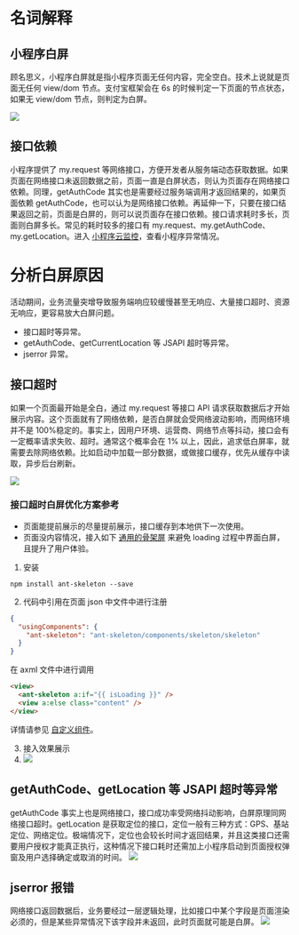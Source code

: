 # 名词解释

## 小程序白屏

顾名思义，小程序白屏就是指小程序页面无任何内容，完全空白。技术上说就是页面无任何 view/dom 节点。支付宝框架会在 6s 的时候判定一下页面的节点状态，如果无 view/dom 节点，则判定为白屏。

![](http://mdn.alipayobjects.com/afts/img/A*oStSRZaINF0AAAAAAAAAAABkAa8wAA/original?bz=openpt_doc&t=Y0Pl3h41QMiKpfW27kecwQAAAABkMK8AAAAA#align=left&display=inline&height=501&margin=%5Bobject%20Object%5D&originHeight=501&originWidth=259&status=done&style=none&width=259)

## 接口依赖

小程序提供了 my.request 等网络接口，方便开发者从服务端动态获取数据。如果页面在网络接口未返回数据之前，页面一直是白屏状态，则认为页面存在网络接口依赖。同理，getAuthCode 其实也是需要经过服务端调用才返回结果的，如果页面依赖 getAuthCode，也可以认为是网络接口依赖。再延伸一下，只要在接口结果返回之前，页面是白屏的，则可以说页面存在接口依赖。接口请求耗时多长，页面则白屏多长。常见的耗时较多的接口有 my.request、my.getAuthCode、my.getLocation。进入 [小程序云监控](https://docs.open.alipay.com/264/gtoi5k/)，查看小程序异常情况。

# 分析白屏原因

活动期间，业务流量突增导致服务端响应较缓慢甚至无响应、大量接口超时、资源无响应，更容易放大白屏问题。

- 接口超时等异常。
- getAuthCode、getCurrentLocation 等 JSAPI 超时等异常。
- jserror 异常。

## 接口超时

如果一个页面最开始是全白，通过 my.request 等接口 API 请求获取数据后才开始展示内容。这个页面就有了网络依赖，是否白屏就会受网络波动影响，而网络环境并不是 100%稳定的。事实上，因用户环境、运营商、网络节点等抖动，接口会有一定概率请求失败、超时。通常这个概率会在 1% 以上，因此，追求低白屏率，就需要去除网络依赖。比如启动中加载一部分数据，或做接口缓存，优先从缓存中读取，异步后台刷新。

![](http://mdn.alipayobjects.com/afts/img/A*AhCtQowEibQAAAAAAAAAAABkAa8wAA/original?bz=openpt_doc&t=2PV5v2-hb3vCwGJvk5yX9QAAAABkMK8AAAAA#align=left&display=inline&height=585&margin=%5Bobject%20Object%5D&originHeight=585&originWidth=649&status=done&style=none&width=649)

### 接口超时白屏优化方案参考

- 页面能提前展示的尽量提前展示，接口缓存到本地供下一次使用。
- 页面没内容情况，接入如下 [通用的骨架屏](https://www.npmjs.com/package/ant-skeleton) 来避免 loading 过程中界面白屏，且提升了用户体验。

1. 安装

```shell
npm install ant-skeleton --save
```

2. 代码中引用在页面 json 中文件中进行注册

```json
{
  "usingComponents": {
    "ant-skeleton": "ant-skeleton/components/skeleton/skeleton"
  }
}
```

在 axml 文件中进行调用

```html
<view>
  <ant-skeleton a:if="{{ isLoading }}" />
  <view a:else class="content" />
</view>
```

详情请参见 [自定义组件](https://opendocs.alipay.com/mini/framework/custom-component-overview)。

3. 接入效果展示
4. ![](http://mdn.alipayobjects.com/afts/img/A*L3GVTbdRtOIZwlxFsxUZNQBkAa8wAA/original?bz=openpt_doc&t=eal0CwQbHkyaqWAYc0ADNQAAAABkMK8AAAAA#align=left&display=inline&height=639&margin=%5Bobject%20Object%5D&originHeight=639&originWidth=303&status=done&style=none&width=303)

## getAuthCode、getLocation 等 JSAPI 超时等异常

getAuthCode 事实上也是网络接口，接口成功率受网络抖动影响，白屏原理同网络接口超时。getLocation 是获取定位的接口，定位一般有三种方式：GPS、基站定位、网络定位。极端情况下，定位也会较长时间才返回结果，并且这类接口还需要用户授权才能真正执行，这种情况下接口耗时还需加上小程序启动到页面授权弹窗及用户选择确定或取消的时间。 ![](http://mdn.alipayobjects.com/afts/img/A*IhkbR5HRCYsAAAAAAAAAAABkAa8wAA/original?bz=openpt_doc&t=IrfPcmgGbIf4e3wUpCN-nwAAAABkMK8AAAAA#align=left&display=inline&height=386&margin=%5Bobject%20Object%5D&originHeight=406&originWidth=784&status=done&style=none&width=746)

## jserror 报错

网络接口返回数据后，业务要经过一层逻辑处理，比如接口中某个字段是页面渲染必须的，但是某些异常情况下该字段并未返回，此时页面就可能是白屏。 ![](http://mdn.alipayobjects.com/afts/img/A*W8wKQ5rTDQwAAAAAAAAAAABkAa8wAA/original?bz=openpt_doc&t=NEqIAxAr1HUIw0AKY5UKkgAAAABkMK8AAAAA#align=left&display=inline&height=277&margin=%5Bobject%20Object%5D&originHeight=409&originWidth=1102&status=done&style=none&width=746)
